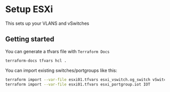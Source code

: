 # Setup ESXi
This sets up your VLANS and vSwitches

## Getting started
You can generate a tfvars file with `Terraform Docs`
```sh
terraform-docs tfvars hcl .
```
  
You can import existing switches/portgroups like this:
```sh
terraform import --var-file esxi01.tfvars esxi_vswitch.og_switch vSwitch0
terraform import --var-file esxi01.tfvars esxi_portgroup.iot IOT
```